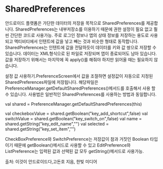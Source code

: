 # SharedPreferences
안드로이드 플랫폼은 가단한 데이터의 저장을 목적으로 SharedPreferences를 제공합니다. SharedPreferences는 내부저장소를 이용하기 때문에 권한 설정이 필요 없고 훨씬 간단한 코드로 사용가능.
주로 로그인 정보나 앱의 상태 정보를 저장하는 용도로 사용되고 액티비티에서 인텐트에 값을 넣고 빼는 것과 비슷한 형태로 동작합니다.
SharedPreferences는 인텐트에 값을 전달하듯이 데이터를 키와 값 쌍으로 저장할 수 있습니다. 데이터는 XML형식으로 된 파일로 저장되며 앱이 종료되어도 남아 있습니다.
값을 저장하기 위해서는 마지막에 꼭 apply()를 해줘야 하지만 읽어올 때는 필요하지 않습니다.


설정 값 사용하기.PreferenceScreen에서 값을 조절하면 설정값이 자동으로 지정된 SharedPreferences파일에 저장됩니다.
해당파일은 PreferenceManager.getDefaultSharedPreferences()메서드를 호출해서 사용 할 수 있습니다.
사용법은 일반적인 SharedPreferences를 사용하는 방법과 동일합니다.

val shared = PreferenceManager.getDefaultSharedPreferences(this)

val checkeboxValue = shared.getBoolean("key_add_shortcut",false)
val switchValue = shared.getBoolean("key_switch_on",false)
val name = shared.getString("key_edit_name","")
val selected = shared.getString("key_set_item","")

CheckBoxPreference와 SwitchPreference는 저장값이 참과 거짓인 Boolean 타입이기 때문에 getBoolean()메서드로 사용할 수 있고 EditPreference와 ListPreference는 입력된 값과 선택된 값 모두
getString()메서드로 사용가능.

출처: 이것이 안드로이드다,고돈호 지음, 한빛 미디어
